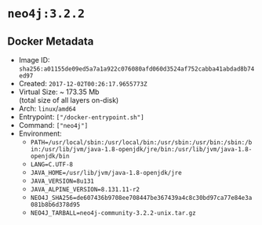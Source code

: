 # `neo4j:3.2.2`

## Docker Metadata

- Image ID: `sha256:a01155de09ed5a7a1a922c076080afd060d3524af752cabba41abdad8b74ed97`
- Created: `2017-12-02T00:26:17.9655773Z`
- Virtual Size: ~ 173.35 Mb  
  (total size of all layers on-disk)
- Arch: `linux`/`amd64`
- Entrypoint: `["/docker-entrypoint.sh"]`
- Command: `["neo4j"]`
- Environment:
  - `PATH=/usr/local/sbin:/usr/local/bin:/usr/sbin:/usr/bin:/sbin:/bin:/usr/lib/jvm/java-1.8-openjdk/jre/bin:/usr/lib/jvm/java-1.8-openjdk/bin`
  - `LANG=C.UTF-8`
  - `JAVA_HOME=/usr/lib/jvm/java-1.8-openjdk/jre`
  - `JAVA_VERSION=8u131`
  - `JAVA_ALPINE_VERSION=8.131.11-r2`
  - `NEO4J_SHA256=de607436b9708ee708447be367439a4c8c30bd97ca77e84e3a081b8b6d378d95`
  - `NEO4J_TARBALL=neo4j-community-3.2.2-unix.tar.gz`
